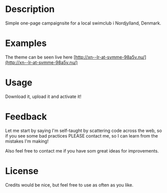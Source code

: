 # Description

Simple one-page campaignsite for a local swimclub i Nordjylland, Denmark.

# Examples

The theme can be seen live here [http://xn--lr-at-svmme-98a5v.nu/](http://xn--lr-at-svmme-98a5v.nu/)

# Usage

Download it, upload it and activate it!

# Feedback

Let me start by saying I'm self-taught by scattering code across the web, so if you see some bad practices PLEASE contact me, so I can learn from the mistakes I'm making!

Also feel free to contact me if you have som great ideas for improvements.

# License

Credits would be nice, but feel free to use as often as you like.